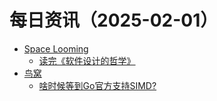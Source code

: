 ﻿# 每日资讯（2025-02-01）

- [Space Looming](http://yibie.github.io/index.xml)
  - [读完《软件设计的哲学》](https://www.gtdstudy.com/posts/finishing-reading-the-philosophy-of-software-design/)
- [鸟窝](https://colobu.com/atom.xml)
  - [啥时候等到Go官方支持SIMD?](https://colobu.com/2025/02/01/the-state-of-simd-in-go/)
